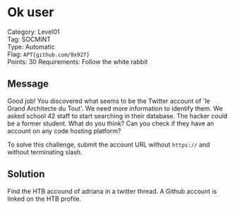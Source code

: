# Ok user

Category: Level01  
Tag: SOCMINT  
Type: Automatic  
Flag: `APT{github.com/0x927}`  
Points: 30
Requirements: Follow the white rabbit

## Message

Good job! You discovered what seems to be the Twitter account of 'le Grand Architecte du Tout'. We need more information to identify them. We asked school 42 staff to start searching in their database. The hacker could be a former student. What do you think? Can you check if they have an account on any code hosting platform?

To solve this challenge, submit the account URL without `https://` and without terminating slash.

## Solution

Find the HTB accound of adriana in a twitter thread. A Github account is linked on the HTB profile.
